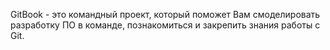 GitBook - это командный проект, который поможет Вам смоделировать разработку ПО в команде, познакомиться и закрепить знания работы с Git. 
